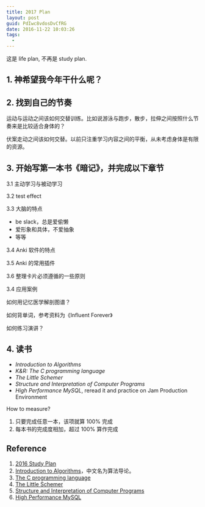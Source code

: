 ```yaml
---
title: 2017 Plan
layout: post
guid: PdIwc8vdosDvCfRG
date: 2016-11-22 10:03:26
tags:
  - 
---
```


这是 life plan, 不再是 study plan.


## 1. 神希望我今年干什么呢？


## 2. 找到自己的节奏

运动与运动之间该如何交替训练。比如说游泳与跑步，散步，拉伸之间按照什么节奏来是比较适合身体的？

伏案走动之间该如何交替。以前只注重学习内容之间的平衡，从未考虑身体是有限的资源。


## 3. 开始写第一本书《暗记》，并完成以下章节

3.1 主动学习与被动学习

3.2 test effect

3.3 大脑的特点

- be slack，总是爱偷懒
- 爱形象和具体，不爱抽象
- 等等

3.4 Anki 软件的特点

3.5 Anki 的常用插件

3.6 整理卡片必须遵循的一些原则

3.4 应用案例

如何用记忆医学解剖图谱？

如何背单词，参考资料为《Influent Forever》

如何练习演讲？


## 4. 读书

- *Introduction to Algorithms*
- *K&R: The C programming language*
- *The Little Schemer*
- *Structure and Interpretation of Computer Programs*
- *High Performance MySQL*, reread it and practice on Jam Production Environment


How to measure?

1. 只要完成任意一本，该项就算 100% 完成
2. 每本书的完成度相加，超过 100% 算作完成



## Reference

1. [2016 Study Plan](/study-plan-2016.html)
2. [Introduction to Algorithms](https://book.douban.com/subject/20432061/)，中文名为算法导论。
3. [The C programming language](https://book.douban.com/subject/1236999/)
4. [The Little Schemer](https://book.douban.com/subject/1632977/)
5. [Structure and Interpretation of Computer Programs](https://book.douban.com/subject/1148282/)
6. [High Performance MySQL](https://book.douban.com/subject/1495763/)
